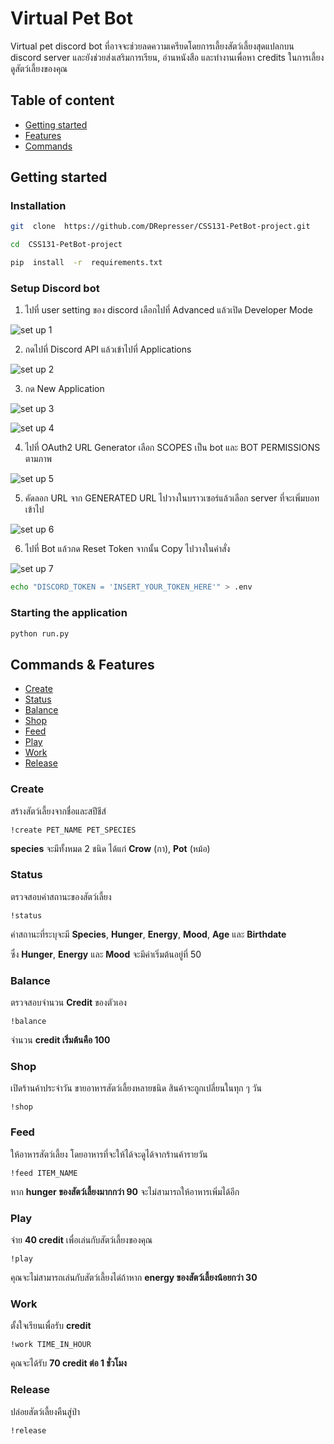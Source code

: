 
# Virtual Pet Bot


Virtual pet discord bot ที่อาจจะช่วยลดความเครียดโดยการเลี้ยงสัตว์เลี้ยงสุดแปลกบน discord server และยังช่วยส่งเสริมการเรียน, อ่านหนังสือ และทำงานเพื่อหา credits ในการเลี้ยงดูสัตว์เลี้ยงของคุณ


## Table of content

- [Getting started](#getting-started)
- [Features](#features)
- [Commands](#commands)


## Getting started

### Installation

``` bash
git  clone  https://github.com/DRepresser/CSS131-PetBot-project.git

cd  CSS131-PetBot-project

pip  install  -r  requirements.txt
```

### Setup Discord bot

1. ไปที่ user setting ของ discord เลือกไปที่ Advanced แล้วเปิด Developer Mode

![set up 1](assets/readme/1.jpg)

2. กดไปที่ Discord API แล้วเข้าไปที่ Applications

![set up 2](assets/readme/2.jpg)

3. กด New Application

![set up 3](assets/readme/3.jpg)

![set up 4](assets/readme/4.jpg)

4. ไปที่ OAuth2 URL Generator เลือก SCOPES เป็น bot และ BOT PERMISSIONS ตามภาพ

![set up 5](assets/readme/5.png)

5. คัดลอก URL จาก GENERATED URL ไปวางในบราวเซอร์แล้วเลือก server ที่จะเพิ่มบอทเข้าไป

![set up 6](assets/readme/6.png)

6. ไปที่ Bot แล้วกด Reset Token จากนั้น Copy ไปวางในคำสั่ง

![set up 7](assets/readme/7.png)

``` bash
echo "DISCORD_TOKEN = 'INSERT_YOUR_TOKEN_HERE'" > .env
```

### Starting the application

``` bash
python run.py
```


## Commands & Features

- [Create](#create)
- [Status](#status)
- [Balance](#balance)
- [Shop](#shop)
- [Feed](#feed)
- [Play](#play)
- [Work](#study)
- [Release](#release)

### Create

สร้างสัตว์เลี้ยงจากชื่อและสปีชีส์

`!create PET_NAME PET_SPECIES`

**species** จะมีทั้งหมด 2 ชนิด ได้แก่ **Crow** (กา), **Pot** (หม้อ)

### Status

ตรวจสอบค่าสถานะของสัตว์เลี้ยง

`!status`

ค่าสถานะที่ระบุจะมี **Species**, **Hunger**, **Energy**, **Mood**, **Age** และ **Birthdate**

ซึ่ง **Hunger**, **Energy** และ **Mood** จะมึค่าเริ่มต้นอยู่ที่ 50

### Balance

ตรวจสอบจำนวน **Credit** ของตัวเอง

`!balance`

จำนวน **credit เริ่มต้นคือ 100**

### Shop

เปิดร้านค้าประจำวัน ขายอาหารสัตว์เลี้ยงหลายชนิด สินค้าจะถูกเปลี่ยนในทุก ๆ วัน

`!shop`

### Feed

ให้อาหารสัตว์เลี้ยง โดยอาหารที่จะให้ได้จะดูได้จากร้านค้ารายวัน

`!feed ITEM_NAME`

หาก **hunger ของสัตว์เลี้ยงมากกว่า 90** จะไม่สามารถให้อาหารเพิ่มได้อีก

### Play

จ่าย **40 credit** เพื่อเล่นกับสัตว์เลี้ยงของคุณ

`!play`

คุณจะไม่สามารถเล่นกับสัตว์เลี้ยงได่ถ้าหาก **energy ของสัตว์เลี้ยงน้อยกว่า 30**

### Work

ตั้งใจเรียนเพื่อรับ **credit**

`!work TIME_IN_HOUR`

คุณจะได้รับ **70 credit ต่อ 1 ชั่วโมง**

### Release

ปล่อยสัตว์เลี้ยงคืนสู่ป่า

`!release`